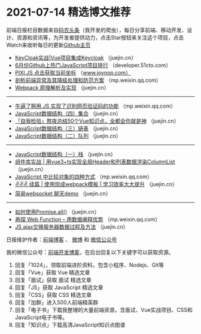 # 2021-07-14 精选博文推荐

前端日报栏目数据来自[码农头条](https://toutiao.qdkfweb.cn/)（我开发的爬虫），每日分享前端、移动开发、设计、资源和资讯等，为开发者提供动力，点击Star按钮来关注这个项目，点击Watch来收听每日的更新[Github主页](https://github.com/kujian/frontendDaily)
* [KeyCloak实战|Vue项目集成Keycloak](https://juejin.cn/post/6984325341519020040) （juejin.cn）
* [6月份Github上热门JavaScript项目排行](https://developer.51cto.com/art/202107/671846.htm) （developer.51cto.com）
* [PIXI.JS 点击获取当前坐标](https://www.joynop.com/p/426.html) （www.joynop.com）
* [剖析前端异常及其降级处理和防范方案](https://mp.weixin.qq.com/s?__biz=MzI0MzIyMDM5Ng==&mid=2649836448&idx=1&sn=0eca7ebc6a88f5a7278bf54a56c2480f) （mp.weixin.qq.com）
* [Webpack 原理解析及实现](https://juejin.cn/post/6984314261354856455) （juejin.cn）

***
* [牛逼了啊用 JS 实现了识别网页验证码的功能](https://mp.weixin.qq.com/s?__biz=MzIyMDkwODczNw==&mid=2247500172&idx=1&sn=f9a887d872c7b2003a76c768f3e31c0e) （mp.weixin.qq.com）
* [JavaScript数据结构（四）集合](https://juejin.cn/post/6984303714748071967) （juejin.cn）
* [「自我检验」熬夜总结50个Vue知识点，全都会你就是神](https://juejin.cn/post/6984210440276410399) （juejin.cn）
* [JavaScript数据结构（三）链表](https://juejin.cn/post/6984303593125838861) （juejin.cn）
* [JavaScript数据结构（二）队列](https://juejin.cn/post/6984303552063602719) （juejin.cn）

***
* [JavaScript数据结构（一）栈](https://juejin.cn/post/6984302954849239054) （juejin.cn）
* [组件库实战 | 用vue3+ts实现全局Header和列表数据渲染ColumnList](https://juejin.cn/post/6984268372930199583) （juejin.cn）
* [JavaScript 中比较对象的四种方式](https://mp.weixin.qq.com/s?__biz=MzI3NzIzMDY0NA==&mid=2247503469&idx=1&sn=cafa8c73edf5aefcf2c451e6194556dd) （mp.weixin.qq.com）
* [✌️✌️✌️ 续篇 | 使用现成webpack模板 | 学习效率大大提升](https://juejin.cn/post/6984252133453332487) （juejin.cn）
* [简易websocket 聊天demo](https://juejin.cn/post/6984342807306010655) （juejin.cn）

***
* [如何使用Promise.all()](https://juejin.cn/post/6984250750981373965) （juejin.cn）
* [再探 Web Function &#8211; 用数据阐释优势](https://mp.weixin.qq.com/s?__biz=Mzg4NzEyMzI1NQ==&mid=2247492320&idx=1&sn=656c455fe7f25255e11ef33217dcddec) （mp.weixin.qq.com）
* [JS ajax交换服务器数据过程及方法](https://juejin.cn/post/6984235348238794783) （juejin.cn）

日报维护作者：[前端博客](https://qdkfweb.cn/) 、 [微博](http://weibo.com/kujian) 和 [微信公众号](https://open.weixin.qq.com/qr/code?username=caibaojian_com)

我的微信公众号：[前端开发博客](https://open.weixin.qq.com/qr/code?username=caibaojian_com)，在后台回复以下关键字可以获取资源。

1. 回复「1024」，领取前端进阶资料，包含小程序、Nodejs、Git等
2. 回复「Vue」获取 Vue 精选文章
3. 回复「面试」获取 面试 精选文章
4. 回复「JS」获取 JavaScript 精选文章
5. 回复「CSS」获取 CSS 精选文章
6. 回复「加群」进入500人前端精英群
7. 回复「电子书」下载我整理的大量前端资源，含面试、Vue实战项目、CSS和JavaScript电子书等。
8. 回复「知识点」下载高清JavaScript知识点图谱
